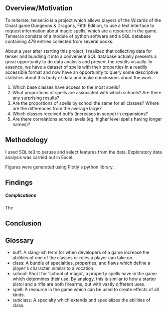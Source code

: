 

## Overview/Motivation

To reiterate, tenser.io is a project which allows players of the Wizards of the Coast game Dungeons & Dragons, Fifth Edition, to use a text interface to request information about magic spells, which are a resource in the game. Tenser.io consists of a module of python software and a SQL database containing 479 entries collected from several books.

About a year after starting this project, I realized that collecting data for tenser and bundling it into a convenient SQL database actually presents a great opportunity to do data analysis and present the results visually. In essence, we have a dataset of spells with their properties in a readily accessible format and now have an opportunity to query some descriptive statistics about this body of data and make conclusions about the work.

1. Which base classes have access to the most spells?
2. What proportions of spells are associated with which schools? Are there any surprising results?
3. Are the proportions of spells by school the same for all classes? Where are the differences from the average large?
4. Which classes received buffs (increases in scope) in expansions?
5. Are there correlations across levels (eg. higher level spells having longer names)?


## Methodology

I used SQLite3 to peruse and select features from the data. Exploratory data analysis was carried out in Excel. 

Figures were generated using Plotly's python library.


## Findings



##### Complications
The


## Conclusion


## Glossary

- buff: A slang-ish term for when developers of a game increase the abilities of one of the classes or roles a player can take on. 
- class: A bundle of specialties, properties, and flaws which define a player's character, similar to a vocation.
- school: Short for 'school of magic', a property spells have in the game which determines their use. By analogy, this is similar to how a starter pistol and a rifle are both firearms, but with vastly different uses.
- spell: A resource in the game which can be used to create effects of all kinds.
- subclass: A specialty which extends and specializes the abilities of class.
